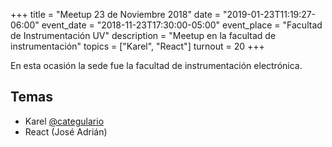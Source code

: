 +++
title = "Meetup 23 de Noviembre 2018"
date = "2019-01-23T11:19:27-06:00"
event_date = "2018-11-23T17:30:00-05:00"
event_place = "Facultad de Instrumentación UV"
description = "Meetup en la facultad de instrumentación"
topics = ["Karel", "React"]
turnout = 20
+++

En esta ocasión la sede fue la facultad de instrumentación electrónica.

## Temas

* Karel [@categulario](https://twitter.com/categulario)
* React (José Adrián)
